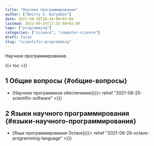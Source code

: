 ```yaml
---
title: "Научное программирование"
author: ["Dmitry S. Kulyabov"]
date: 2021-08-26T16:44:00+03:00
lastmod: 2023-09-24T17:55:00+03:00
tags: ["programming"]
categories: ["science", "computer-science"]
draft: false
slug: "scientific-programming"
---
```


Научное программирование.

<!--more-->

{{< toc >}}


## <span class="section-num">1</span> Общие вопросы {#общие-вопросы}

-   [Научное программное обеспечение]({{< relref "2021-08-25-scientific-software" >}})


## <span class="section-num">2</span> Языки научного программирования {#языки-научного-программирования}

-   [Язык программирования Octave]({{< relref "2021-08-26-octave-programming-language" >}})
